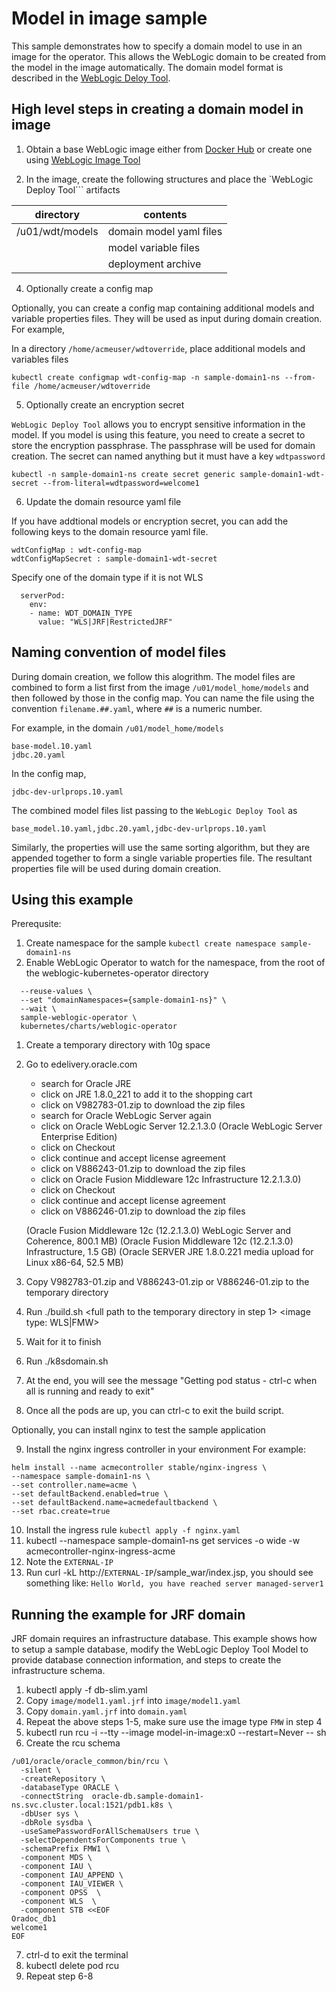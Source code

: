 # Model in image sample

This sample demonstrates how to specify a domain model to use in an image for the operator. This allows the WebLogic domain to be created from the model in the image automatically.  The domain model format is described in the [WebLogic Deloy Tool](https://github.com/oracle/weblogic-deploy-tooling).

## High level steps in creating a domain model in image

1. Obtain a base WebLogic image either from [Docker Hub](https://github.com/oracle/docker-images/tree/master/OracleWebLogic) or create one using [WebLogic Image Tool](https://github.com/oracle/weblogic-image-tool)

2. In the image, create the following structures and place the `WebLogic Deploy Tool``` artifacts

| directory | contents |
|-----------|----------|
| /u01/wdt/models| domain model yaml files |
|                | model variable files |
|                | deployment archive |


4. Optionally create a config map

Optionally, you can create a config map containing additional models and variable properties files. They will be used as input during domain creation. For example,

In a directory ```/home/acmeuser/wdtoverride```, place additional models and variables files

```kubectl create configmap wdt-config-map -n sample-domain1-ns --from-file /home/acmeuser/wdtoverride```


5. Optionally create an encryption secret

```WebLogic Deploy Tool``` allows you to encrypt sensitive information in the model.  If you model is using this feature, you need to create a secret to store the encryption passphrase.  The passphrase will be used for domain creation.  The secret can named anything but it must have a key ```wdtpassword```

```kubectl -n sample-domain1-ns create secret generic sample-domain1-wdt-secret --from-literal=wdtpassword=welcome1```


6. Update the domain resource yaml file

If you have addtional models or encryption secret, you can add the following keys to the domain resource yaml file.

```
wdtConfigMap : wdt-config-map
wdtConfigMapSecret : sample-domain1-wdt-secret
```

Specify one of the domain type if it is not WLS

```
  serverPod:
    env:
    - name: WDT_DOMAIN_TYPE
      value: "WLS|JRF|RestrictedJRF"
```

## Naming convention of model files

During domain creation, we follow this alogrithm.  The model files are combined to form a list first from the image ```/u01/model_home/models``` and then followed by those in the config map. You can name the file using the convention ```filename.##.yaml```, where ```##``` is a numeric number.  

For example, in the domain ```/u01/model_home/models``` 

```
base-model.10.yaml
jdbc.20.yaml
```

In the config map,

```
jdbc-dev-urlprops.10.yaml
```

The combined model files list passing to the ```WebLogic Deploy Tool``` as

```base_model.10.yaml,jdbc.20.yaml,jdbc-dev-urlprops.10.yaml```

Similarly, the properties will use the same sorting algorithm, but they are appended together to form a single variable properties file.  The resultant properties file will be used during domain creation.


## Using this example

Prerequsite:

1. Create namespace for the sample 
```kubectl create namespace sample-domain1-ns```
2. Enable WebLogic Operator to watch for the namespace, from the root of the weblogic-kubernetes-operator directory

```helm upgrade \
  --reuse-values \
  --set "domainNamespaces={sample-domain1-ns}" \
  --wait \
  sample-weblogic-operator \
  kubernetes/charts/weblogic-operator
```

1. Create a temporary directory with 10g space
2. Go to edelivery.oracle.com
    - search for Oracle JRE
    - click on JRE 1.8.0_221 to add it to the shopping cart
    - click on V982783-01.zip to download the zip files 
    - search for Oracle WebLogic Server again
    - click on Oracle WebLogic Server 12.2.1.3.0 (Oracle WebLogic Server Enterprise Edition)
    - click on Checkout
    - click continue and accept license agreement 
    - click on V886243-01.zip to download the zip files 
    - click on Oracle Fusion Middleware 12c Infrastructure 12.2.1.3.0)
    - click on Checkout
    - click continue and accept license agreement 
    - click on V886246-01.zip to download the zip files 

    (Oracle Fusion Middleware 12c (12.2.1.3.0) WebLogic Server and Coherence, 800.1 MB)
    (Oracle Fusion Middleware 12c (12.2.1.3.0) Infrastructure, 1.5 GB)
    (Oracle SERVER JRE 1.8.0.221 media upload for Linux x86-64, 52.5 MB)
3. Copy V982783-01.zip and V886243-01.zip or V886246-01.zip to the temporary directory
4. Run ./build.sh <full path to the temporary directory in step 1> <oracle support id capable to download patches> <password for the support id> <image type: WLS|FMW>

5. Wait for it to finish


6. Run ./k8sdomain.sh
7. At the end, you will see the message "Getting pod status - ctrl-c when all is running and ready to exit"
8. Once all the pods are up, you can ctrl-c to exit the build script.


Optionally, you can install nginx to test the sample application

9. Install the nginx ingress controller in your environment For example:
```
helm install --name acmecontroller stable/nginx-ingress \
--namespace sample-domain1-ns \
--set controller.name=acme \
--set defaultBackend.enabled=true \
--set defaultBackend.name=acmedefaultbackend \
--set rbac.create=true
```
10. Install the ingress rule ```kubectl apply -f nginx.yaml```
11. kubectl --namespace sample-domain1-ns get services -o wide -w acmecontroller-nginx-ingress-acme
12. Note the ```EXTERNAL-IP```
13. Run curl -kL http://```EXTERNAL-IP```/sample_war/index.jsp, you should see something like:
```Hello World, you have reached server managed-server1```


## Running the example for JRF domain

JRF domain requires an infrastructure database.  This example shows how to setup a sample database,
modify the WebLogic Deploy Tool Model to provide database connection information, and steps to create the infrastructure schema.


1. kubectl apply -f db-slim.yaml
2. Copy ```image/model1.yaml.jrf``` into ```image/model1.yaml```
3. Copy ```domain.yaml.jrf``` into ```domain.yaml```
4. Repeat the above steps 1-5, make sure use the image type ```FMW```  in step 4
5. kubectl run rcu -i --tty  --image model-in-image:x0 --restart=Never -- sh
6. Create the rcu schema

```
/u01/oracle/oracle_common/bin/rcu \
  -silent \
  -createRepository \
  -databaseType ORACLE \
  -connectString  oracle-db.sample-domain1-ns.svc.cluster.local:1521/pdb1.k8s \
  -dbUser sys \
  -dbRole sysdba \
  -useSamePasswordForAllSchemaUsers true \
  -selectDependentsForComponents true \
  -schemaPrefix FMW1 \
  -component MDS \
  -component IAU \
  -component IAU_APPEND \
  -component IAU_VIEWER \
  -component OPSS  \
  -component WLS  \
  -component STB <<EOF
Oradoc_db1
welcome1
EOF
```
7. ctrl-d to exit the terminal
8. kubectl delete pod rcu
9. Repeat step 6-8










